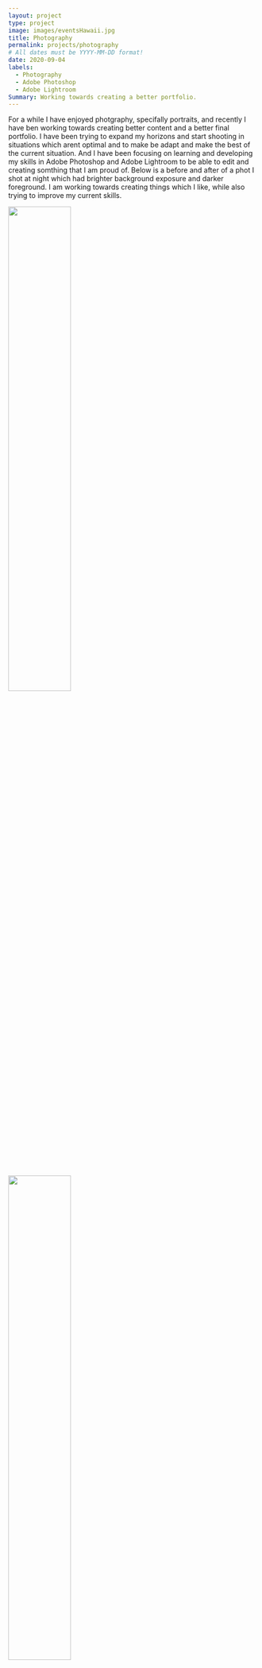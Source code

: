 ```yaml
---
layout: project
type: project
image: images/eventsHawaii.jpg
title: Photography
permalink: projects/photography
# All dates must be YYYY-MM-DD format!
date: 2020-09-04
labels:
  - Photography
  - Adobe Photoshop
  - Adobe Lightroom 
Summary: Working towards creating a better portfolio. 
---
```


For a while I have enjoyed photgraphy, specifally portraits, and recently I have ben working towards creating better content and a better final portfolio. I have been trying to expand my horizons and start shooting in situations which arent optimal and to make be adapt and make the best of the current situation. And I have been focusing on learning and developing my skills in Adobe Photoshop and Adobe Lightroom to be able to edit and creating somthing that I am proud of.  Below is a before and after of a phot I shot at night which had brighter background exposure and darker foreground. I am working towards creating things which I like, while also trying to improve my current skills. 

 
 <div class="row">
  <div class="column">
    <img src="../images/photoBefore.jpg"style="width:50%">
  </div>
  <div class="column">
    <img src="../images/photoAfter.jpg" style="width:50%">
  </div>
</div>


